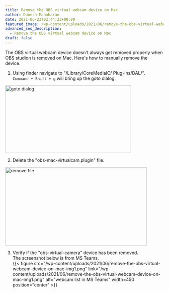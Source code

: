 ```yaml
---
title: Remove the OBS virtual webcam device on Mac
author: Danesh Manoharan
date: 2021-06-23T02:44:23+00:00
featured_image: /wp-content/uploads/2021/06/remove-the-obs-virtual-webcam-device-on-mac-img4.png
advanced_seo_description:
  - Remove the OBS virtual webcam device on Mac
draft: false
---
```

The OBS virtual webcam device doesn't always get removed properly when OBS studion is removed on Mac. Here's how to manually remove the device.

  1. Using finder navigate to "/Library/CoreMediaIO/ Plug-Ins/DAL/".  
    `Command + Shift + g` will bring up the goto dialog.  
<img loading="lazy" width="497" height="214" class="wp-image-8427" style="width: 400px;" src="/wp-content/uploads/2021/06/remove-the-obs-virtual-webcam-device-on-mac-img3.png" alt="goto dialog" srcset="/wp-content/uploads/2021/06/remove-the-obs-virtual-webcam-device-on-mac-img3.png 497w, /wp-content/uploads/2021/06/remove-the-obs-virtual-webcam-device-on-mac-img3-450x194.png 450w" sizes="(max-width: 497px) 100vw, 497px" />  
    
  2. Delete the "obs-mac-virtualcam.plugin" file.  
<img loading="lazy" width="859" height="248" class="wp-image-8428" style="width: 450px;" src="/wp-content/uploads/2021/06/remove-the-obs-virtual-webcam-device-on-mac-img2.png" alt="remove file" srcset="/wp-content/uploads/2021/06/remove-the-obs-virtual-webcam-device-on-mac-img2.png 859w, /wp-content/uploads/2021/06/remove-the-obs-virtual-webcam-device-on-mac-img2-450x130.png 450w, /wp-content/uploads/2021/06/remove-the-obs-virtual-webcam-device-on-mac-img2-768x222.png 768w" sizes="(max-width: 859px) 100vw, 859px" />  
    
  3. Verify if the "obs-virtual-camera" device has been removed.  
    The screenshot below is from MS Teams.  
{{< figure src="/wp-content/uploads/2021/06/remove-the-obs-virtual-webcam-device-on-mac-img1.png" link="/wp-content/uploads/2021/06/remove-the-obs-virtual-webcam-device-on-mac-img1.png" alt="webcam list in MS Teams" width=450 position="center" >}}
